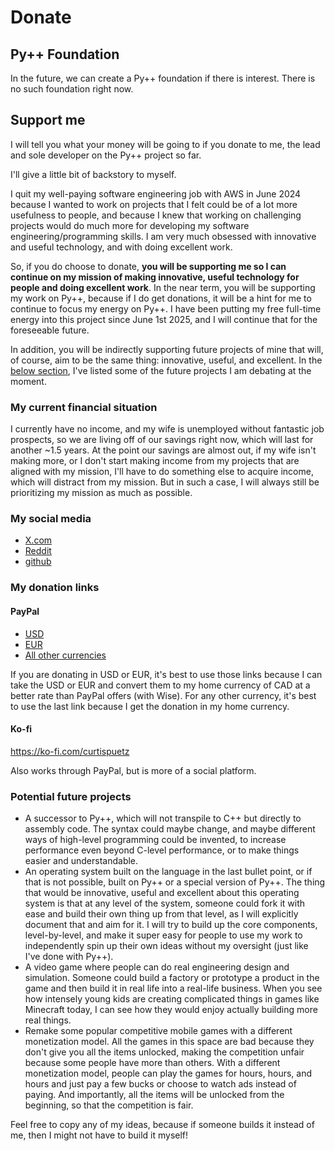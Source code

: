 # Donate

## Py++ Foundation

In the future, we can create a Py++ foundation if there is interest. There is no such foundation right now.

## Support me

I will tell you what your money will be going to if you donate to me, the lead and sole developer on the Py++ project so far.

I'll give a little bit of backstory to myself.

I quit my well-paying software engineering job with AWS in June 2024 because I wanted to work on projects that I felt could be of a lot more usefulness to people, and because I knew that working on challenging projects would do much more for developing my software engineering/programming skills. I am very much obsessed with innovative and useful technology, and with doing excellent work.

So, if you do choose to donate, **you will be supporting me so I can continue on my mission of making innovative, useful technology for people and doing excellent work**. In the near term, you will be supporting my work on Py++, because if I do get donations, it will be a hint for me to continue to focus my energy on Py++. I have been putting my free full-time energy into this project since June 1st 2025, and I will continue that for the foreseeable future.

In addition, you will be indirectly supporting future projects of mine that will, of course, aim to be the same thing: innovative, useful, and excellent. In the [below section](#potential-future-projects), I've listed some of the future projects I am debating at the moment.

### My current financial situation

I currently have no income, and my wife is unemployed without fantastic job prospects, so we are living off of our savings right now, which will last for another ~1.5 years. At the point our savings are almost out, if my wife isn't making more, or I don't start making income from my projects that are aligned with my mission, I'll have to do something else to acquire income, which will distract from my mission. But in such a case, I will always still be prioritizing my mission as much as possible.

### My social media

- [X.com](https://x.com/curtispuetz)
- [Reddit](https://www.reddit.com/user/joeblow2322/)
- [github](https://github.com/curtispuetz)



### My donation links

#### PayPal

- [USD](https://www.paypal.com/donate/?hosted_button_id=AULDXVU3FRB22)
- [EUR](https://www.paypal.com/donate/?hosted_button_id=7EPBYJSMGTYBQ)
- [All other currencies](https://www.paypal.com/donate/?hosted_button_id=CSVAS56KK4WVN)

If you are donating in USD or EUR, it's best to use those links because I can take the USD or EUR and convert them to my home currency of CAD at a better rate than PayPal offers (with Wise). For any other currency, it's best to use the last link because I get the donation in my home currency.

#### Ko-fi

https://ko-fi.com/curtispuetz

Also works through PayPal, but is more of a social platform.


### Potential future projects

- A successor to Py++, which will not transpile to C++ but directly to assembly code. The syntax could maybe change, and maybe different ways of high-level programming could be invented, to increase performance even beyond C-level performance, or to make things easier and understandable.
- An operating system built on the language in the last bullet point, or if that is not possible, built on Py++ or a special version of Py++. The thing that would be innovative, useful and excellent about this operating system is that at any level of the system, someone could fork it with ease and build their own thing up from that level, as I will explicitly document that and aim for it. I will try to build up the core components, level-by-level, and make it super easy for people to use my work to independently spin up their own ideas without my oversight (just like I've done with Py++).
- A video game where people can do real engineering design and simulation. Someone could build a factory or prototype a product in the game and then build it in real life into a real-life business. When you see how intensely young kids are creating complicated things in games like Minecraft today, I can see how they would enjoy actually building more real things.
- Remake some popular competitive mobile games with a different monetization model. All the games in this space are bad because they don't give you all the items unlocked, making the competition unfair because some people have more than others. With a different monetization model, people can play the games for hours, hours, and hours and just pay a few bucks or choose to watch ads instead of paying. And importantly, all the items will be unlocked from the beginning, so that the competition is fair.

Feel free to copy any of my ideas, because if someone builds it instead of me, then I might not have to build it myself!
